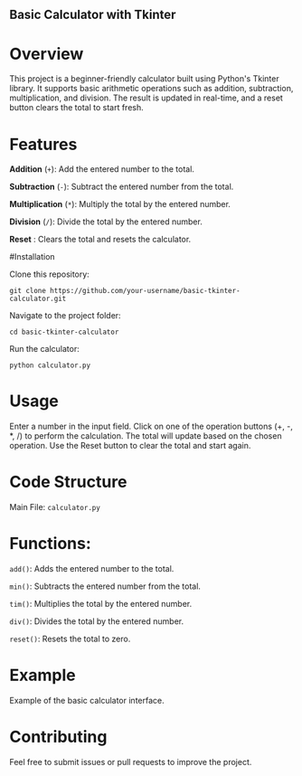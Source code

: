 ## Basic Calculator with Tkinter

# Overview
This project is a beginner-friendly calculator built using Python's Tkinter library. It supports basic arithmetic operations such as addition, subtraction, multiplication, and division. The result is updated in real-time, and a reset button clears the total to start fresh.

# Features

**Addition** (`+`): Add the entered number to the total.

**Subtraction** (`-`): Subtract the entered number from the total.

**Multiplication** (`*`): Multiply the total by the entered number.
 
**Division** (`/`): Divide the total by the entered number.

**Reset** : Clears the total and resets the calculator.

#Installation

Clone this repository:

```
git clone https://github.com/your-username/basic-tkinter-calculator.git
```

Navigate to the project folder:
```
cd basic-tkinter-calculator
```
Run the calculator:
```
python calculator.py
```

# Usage

Enter a number in the input field.
Click on one of the operation buttons (+, -, *, /) to perform the calculation.
The total will update based on the chosen operation.
Use the Reset button to clear the total and start again.

# Code Structure
Main File: `calculator.py`

# Functions:
`add()`: Adds the entered number to the total.

`min()`: Subtracts the entered number from the total.

`tim()`: Multiplies the total by the entered number.

`div()`: Divides the total by the entered number.

`reset()`: Resets the total to zero.

# Example

Example of the basic calculator interface.

# Contributing
Feel free to submit issues or pull requests to improve the project.
